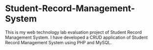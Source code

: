 # Student-Record-Management-System
This is my web technology lab evaluation project of Student Record Management System. I have  developed a CRUD application of Student Record Management System using PHP and MySQL.
